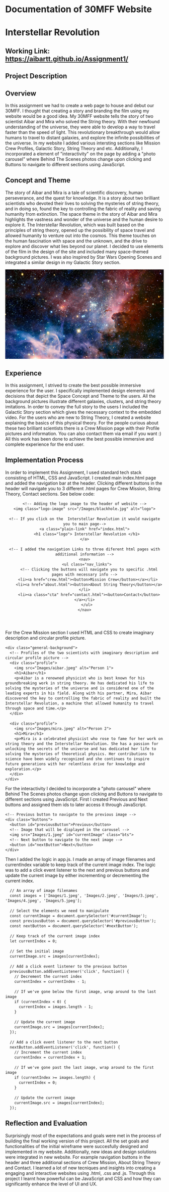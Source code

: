 # Documentation of 30MFF Website  
# Interstellar Revolution

## Working Link: https://aibartt.github.io/Assignment1/

## Project Description

## Overview

In this assignment we had to create a web page to house and debut our 30MFF. I thought that creating a story and branding the film using my website would be a good idea. My 30MFF website tells the story of two scientist Aibar and Mira who solved the String theory. With their newfound understanding of the universe, they were able to develop a way to travel faster than the speed of light. This revolutionary breakthrough would allow humans to travel to distant galaxies, and explore the infinite possibilities of the universe. In my website I added various intersting sections like Mission Crew Profiles, Galactic Story, String Theory and etc. Additionally, I incorporated a element of "interactivity" on the page by adding a "photo carousel" where Behind The Scenes photos change upon clicking and Buttons to navigate to different sections using JavaScript.

## Concept and Theme

The story of Aibar and Mira is a tale of scientific discovery, human perseverance, and the quest for knowledge. It is a story about two brilliant scientists who devoted their lives to solving the mysteries of string theory, and in doing so, found the key to controlling the fabric of reality and saving humanity from extinction. The space theme in the story of Aibar and Mira highlights the vastness and wonder of the universe and the human desire to explore it. The Interstellar Revolution, which was built based on the principles of string theory, opened up the possibility of space travel and allowed humanity to venture out into the cosmos. This theme touches on the human fascination with space and the unknown, and the drive to explore and discover what lies beyond our planet. I decided to use elements of the film in the design of the site and included many space-themed background pictures. I was also inspired by Star Wars Opening Scenes and integrated a similar design in my Galactic Story section.

![](Images/background.jpeg)


## Experience 

In this assignment, I strived to create the best possible immersive experience for the user. I specifically implemented design elements and decisions that depict the Space Concept and Theme to the users. All the background pictures illustrate different galaxies, clusters, and string theory imitations. In order to convey the full story to the users I included the Galactic Story section which gives the necessary context to the embedded video. For the users who are new to String Theory, I created a website explaining the basics of this physical theory. For the people curious about these two brilliant scientists there is a Crew Mission page with their Profile pictures and information. You can also contact them via email if you want :) All this work has been done to achieve the best possible immersive and complete experience for the end user.


## Implementation Process

In order to implement this Assignment, I used standard tech stack consisting of HTML, CSS and JavaScript. I created main index.html page and added the navigation bar at the header. Clicking different buttons in the header will navigate you to 3 different .html pages for Crew Mission, String Theory, Contact sections. See below code:

  <header class="header-border">
    
    <!-- Adding the logo image to the header of website -->
    <img class="logo-image" src="/Images/blackhole.jpg" alt="logo">

    <!-- If you click on the  Interstellar Revolution it would navigate you to main page-->
    <a class="plain-link" href="index.html">
      <h1 class="logo"> Interstellar Revolution </h1>
    </a>

    <!-- I added the navigation Links to three diferent html pages with additional information -->
    <nav>
      <ul class="nav_links">
        <!-- Clicking the buttons will navigate you to specific .html pages with necessary info -->
        <li><a href="crew.html"><button>Mission Crew</button></a></li> 
        <li><a href="about.html"><button>About String Theory</button></a></li>
        <li><a class="cta" href="contact.html"><button>Contact</button></a></li>
      </ul>
    </nav>

  </header>
 
 For the Crew Mission section I used HTML and CSS to create imaginary description and circular profile picture.
  
    <div class="general-background">
      <!-- Profiles of the two scientists with imaginary description and circular profile picture -->
      <div class="profile">
        <img src="Images/aibar.jpeg" alt="Person 1">
        <h1>Aibar</h1>
        <p>Aibar is a renowned physicist who is best known for his groundbreaking work in string theory. He has dedicated his life to solving the mysteries of the universe and is considered one of the leading experts in his field. Along with his partner, Mira, Aibar discovered the key to controlling the fabric of reality and built the Interstellar Revolution, a machine that allowed humanity to travel through space and time.</p>
      </div>

      <div class="profile">
        <img src="Images/mira.jpeg" alt="Person 2">
        <h1>Mira</h1>
        <p>Mira is a celebrated physicist who rose to fame for her work on string theory and the Interstellar Revolution. She has a passion for unlocking the secrets of the universe and has dedicated her life to solving the mysteries of theoretical physics. Her contributions to science have been widely recognized and she continues to inspire future generations with her relentless drive for knowledge and exploration.</p>
      </div>
    </div>

For the interactivity I decided to incorporate a "photo carousel" where Behind The Scenes photos change upon clicking and Buttons to navigate to different sections using JavaScript. First I created Previous and Next buttons and assigned them ids to later access it through JavaScript. 
  
  <div class="carousel">

    <!-- Previous button to navigate to the previous image -->
    <div class="buttons">
      <button id="previousButton">Previous</button>
      <!-- Image that will be displayed in the carousel -->
      <img src="Images/1.jpeg" id="currentImage" class="bts">
      <!-- Next button to navigate to the next image -->
      <button id="nextButton">Next</button>
    </div>
  </div>
  
Then I added the logic in app.js. I made an array of image filenames and currentIndex variable to keep track of the current image index. The logic was to add a click event listener to the next and previous buttons and update the current image by either incrementing or decrementing the current index.

      // An array of image filenames
      const images = ['Images/1.jpeg', 'Images/2.jpeg', 'Images/3.jpeg', 'Images/4.jpeg', 'Images/5.jpeg'];

      // Select the elements we need to manipulate
      const currentImage = document.querySelector('#currentImage');
      const previousButton = document.querySelector('#previousButton');
      const nextButton = document.querySelector('#nextButton');

      // Keep track of the current image index
      let currentIndex = 0;

      // Set the initial image
      currentImage.src = images[currentIndex];

      // Add a click event listener to the previous button
      previousButton.addEventListener('click', function() {
        // Decrement the current index
        currentIndex = currentIndex - 1;

        // If we've gone below the first image, wrap around to the last image
        if (currentIndex < 0) {
          currentIndex = images.length - 1;
        }

        // Update the current image
        currentImage.src = images[currentIndex];
      });

      // Add a click event listener to the next button
      nextButton.addEventListener('click', function() {
        // Increment the current index
        currentIndex = currentIndex + 1;

        // If we've gone past the last image, wrap around to the first image
        if (currentIndex >= images.length) {
          currentIndex = 0;
        }

        // Update the current image
        currentImage.src = images[currentIndex];
      });

## Reflection and Evaluation

Surprisingly most of the expectations and goals were met in the process of building the final working version of this project. All the set goals and functionalities of the initial wireframe were succesfully designed and implemented in my website. Additionally, new ideas and design solutions were integrated in new website. For example navigation buttons in the header and three additional sections of Crew Mission, About String Theory and Contact. I learned a lot of new tecniques and insights into creating a engaging and interactive websites using .html, .css and .js. Through this project I learnt how powerful can be JavaScript and CSS and how they can significantly enhance the level of UI and UX.
